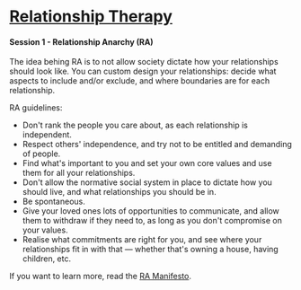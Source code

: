 # [Relationship Therapy](/)

#### Session 1 - Relationship Anarchy (RA)

The idea behing RA is to not allow society dictate how your relationships should look like. You can custom design your relationships: decide what aspects to include and/or exclude, and where boundaries are for each relationship.

RA guidelines:

* Don't rank the people you care about, as each relationship is independent.
* Respect others' independence, and try not to be entitled and demanding of people.
* Find what's important to you and set your own core values and use them for all your relationships.
* Don't allow the normative social system in place to dictate how you should live, and what relationships you should be in.
* Be spontaneous.
* Give your loved ones lots of opportunities to communicate, and allow them to withdraw if they need to, as long as you don't compromise on your values.
* Realise what commitments are right for you, and see where your relationships fit in with that — whether that's owning a house, having children, etc.

If you want to learn more, read the [RA Manifesto](https://theanarchistlibrary.org/library/andie-nordgren-the-short-instructional-manifesto-for-relationship-anarchy).

